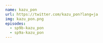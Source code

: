 ```yaml
---
name: kazu_pon
url: https://twitter.com/kazu_pon?lang=ja
img: kazu_pon.png
episodes:
  - sp9b-kazu_pon
  - sp9a-kazu_pon
---
```

